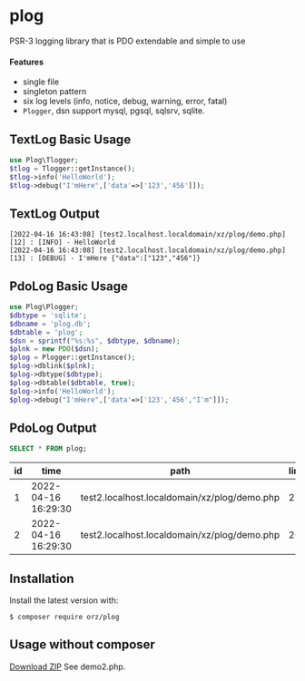 # plog

PSR-3 logging library that is PDO extendable and simple to use

#### Features
- single file
- singleton pattern
- six log levels (info, notice, debug, warning, error, fatal)
- `Plogger`, dsn support mysql, pgsql, sqlsrv, sqlite.

## TextLog Basic Usage

``` php
use Plog\Tlogger;
$tlog = Tlogger::getInstance();
$tlog->info('HelloWorld');
$tlog->debug("I'mHere",['data'=>['123','456']]);

```

## TextLog Output

``` plaintext
[2022-04-16 16:43:08] [test2.localhost.localdomain/xz/plog/demo.php] [12] : [INFO] - HelloWorld 
[2022-04-16 16:43:08] [test2.localhost.localdomain/xz/plog/demo.php] [13] : [DEBUG] - I'mHere {"data":["123","456"]}

```

## PdoLog Basic Usage

``` php
use Plog\Plogger;
$dbtype = 'sqlite';
$dbname = 'plog.db';
$dbtable = 'plog';
$dsn = sprintf("%s:%s", $dbtype, $dbname);
$plnk = new PDO($dsn);
$plog = Plogger::getInstance();
$plog->dblink($plnk);
$plog->dbtype($dbtype);
$plog->dbtable($dbtable, true);
$plog->info('HelloWorld');
$plog->debug("I'mHere",['data'=>['123','456',"I'm"]]);

```

## PdoLog Output

``` sql
SELECT * FROM plog;

```

| **id** | **time** | **path** | **line** | **severity** | **message** | **context** |
| --- | --- | --- | --- | --- | --- | --- |
| 1 | 2022-04-16 16:29:30 | test2.localhost.localdomain/xz/plog/demo.php | 25 | INFO | HelloWorld |  |
| 2 | 2022-04-16 16:29:30 | test2.localhost.localdomain/xz/plog/demo.php | 26 | DEBUG | ImHere | {"data":\["123","456","I\\u0027m"\]} |

## Installation

Install the latest version with:

``` shell
$ composer require orz/plog

```

## Usage without composer

[Download ZIP](https://github.com/huanguan1978/plog/archive/refs/heads/main.zip) See demo2.php.
